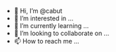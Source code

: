 - 👋 Hi, I’m @cabut
- 👀 I’m interested in ...
- 🌱 I’m currently learning ...
- 💞️ I’m looking to collaborate on ...
- 📫 How to reach me ...

<!---
cabut/cabut is a ✨ special ✨ repository because its `README.md` (this file) appears on your GitHub profile.
You can click the Preview link to take a look at your changes.
--->
